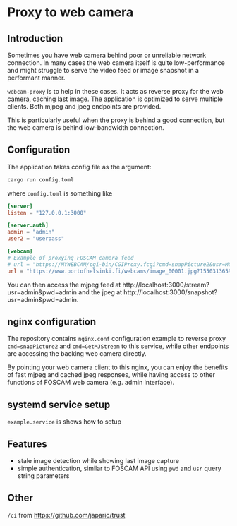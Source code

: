 # Proxy to web camera

## Introduction

Sometimes you have web camera behind poor or unreliable network connection. In
many cases the web camera itself is quite low-performance and might struggle to
serve the video feed or image snapshot in a performant manner.

`webcam-proxy` is to help in these cases. It acts as reverse proxy for the web
camera, caching last image. The application is optimized to serve multiple
clients. Both mjpeg and jpeg endpoints are provided.

This is particularly useful when the proxy is behind a good connection, but the
web camera is behind low-bandwidth connection.

## Configuration

The application takes config file as the argument:

```bash
cargo run config.toml
```

where `config.toml` is something like

```toml
[server]
listen = "127.0.0.1:3000"

[server.auth]
admin = "admin"
user2 = "userpass"

[webcam]
# Example of proxying FOSCAM camera feed
# url = "https://MYWEBCAM/cgi-bin/CGIProxy.fcgi?cmd=snapPicture2&usr=MYUSER&pwd=MYPASSWORD"
url = "https://www.portofhelsinki.fi/webcams/image_00001.jpg?1550313659718"
```

You can then access the mjpeg feed at
http://localhost:3000/stream?usr=admin&pwd=admin and the jpeg at
http://localhost:3000/snapshot?usr=admin&pwd=admin.

## nginx configuration

The repository contains `nginx.conf` configuration example to reverse proxy
`cmd=snapPicture2` and `cmd=GetMJStream` to this service, while other endpoints
are accessing the backing web camera directly.

By pointing your web camera client to this nginx, you can enjoy the benefits
of fast mjpeg and cached jpeg responses, while having access to other functions
of FOSCAM web camera (e.g. admin interface).

## systemd service setup

`example.service` is shows how to setup

## Features

- stale image detection while showing last image capture
- simple authentication, similar to FOSCAM API using `pwd` and `usr` query string parameters

## Other

`/ci` from https://github.com/japaric/trust
